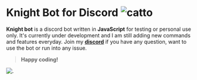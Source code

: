 ﻿# Knight Bot for Discord ![catto](https://discords.com/_next/image?url=https%3A%2F%2Fcdn.discordapp.com%2Femojis%2F859141921006813225.gif%3Fv%3D1&w=64&q=75)

**Knight bot** is a discord bot written in **JavaScript** for testing or personal use only. It's currently under development and I am still adding new commands and features everyday. Join my [**discord**](https://discord.gg/eM93FsUJpa)  if you have any question, want to use the bot or run into any issue.


> **Happy coding!** 
> 
![.](https://discords.com/_next/image?url=https://cdn.discordapp.com/emojis/834449626303692800.png?v=1&w=64&q=75)


